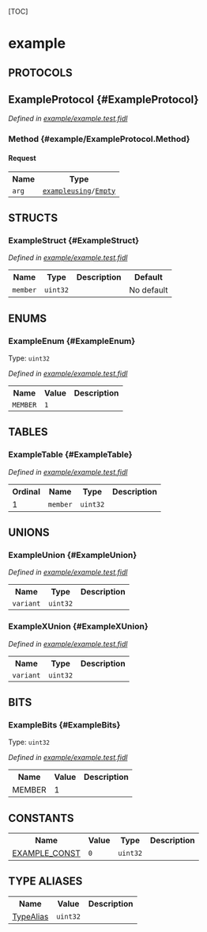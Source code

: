 [TOC]

# example


## **PROTOCOLS**

## ExampleProtocol {#ExampleProtocol}
*Defined in [example/example.test.fidl](https://fuchsia.googlesource.com/fuchsia/+/master/example.test.fidl#22)*


### Method {#example/ExampleProtocol.Method}


#### Request
<table>
    <tr><th>Name</th><th>Type</th></tr>
    <tr>
            <td><code>arg</code></td>
            <td>
                <code><a class='link' href='../exampleusing/'>exampleusing</a>/<a class='link' href='../exampleusing/#Empty'>Empty</a></code>
            </td>
        </tr></table>





## **STRUCTS**

### ExampleStruct {#ExampleStruct}
*Defined in [example/example.test.fidl](https://fuchsia.googlesource.com/fuchsia/+/master/example.test.fidl#28)*



<table>
    <tr><th>Name</th><th>Type</th><th>Description</th><th>Default</th></tr><tr>
            <td><code>member</code></td>
            <td>
                <code>uint32</code>
            </td>
            <td></td>
            <td>No default</td>
        </tr>
</table>



## **ENUMS**

### ExampleEnum {#ExampleEnum}
Type: <code>uint32</code>

*Defined in [example/example.test.fidl](https://fuchsia.googlesource.com/fuchsia/+/master/example.test.fidl#16)*



<table>
    <tr><th>Name</th><th>Value</th><th>Description</th></tr><tr>
            <td><code>MEMBER</code></td>
            <td><code>1</code></td>
            <td></td>
        </tr></table>



## **TABLES**

### ExampleTable {#ExampleTable}


*Defined in [example/example.test.fidl](https://fuchsia.googlesource.com/fuchsia/+/master/example.test.fidl#34)*



<table>
    <tr><th>Ordinal</th><th>Name</th><th>Type</th><th>Description</th></tr>
    <tr>
            <td>1</td>
            <td><code>member</code></td>
            <td>
                <code>uint32</code>
            </td>
            <td></td>
        </tr></table>



## **UNIONS**

### ExampleUnion {#ExampleUnion}
*Defined in [example/example.test.fidl](https://fuchsia.googlesource.com/fuchsia/+/master/example.test.fidl#43)*


<table>
    <tr><th>Name</th><th>Type</th><th>Description</th></tr><tr>
            <td><code>variant</code></td>
            <td>
                <code>uint32</code>
            </td>
            <td></td>
        </tr></table>

### ExampleXUnion {#ExampleXUnion}
*Defined in [example/example.test.fidl](https://fuchsia.googlesource.com/fuchsia/+/master/example.test.fidl#49)*


<table>
    <tr><th>Name</th><th>Type</th><th>Description</th></tr><tr>
            <td><code>variant</code></td>
            <td>
                <code>uint32</code>
            </td>
            <td></td>
        </tr></table>



## **BITS**

### ExampleBits {#ExampleBits}
Type: <code>uint32</code>

*Defined in [example/example.test.fidl](https://fuchsia.googlesource.com/fuchsia/+/master/example.test.fidl#7)*



<table>
    <tr><th>Name</th><th>Value</th><th>Description</th></tr><tr>
            <td>MEMBER</td>
            <td>1</td>
            <td></td>
        </tr></table>



## **CONSTANTS**

<table>
    <tr><th>Name</th><th>Value</th><th>Type</th><th>Description</th></tr><tr id="EXAMPLE_CONST">
            <td><a href="https://fuchsia.googlesource.com/fuchsia/+/master/example.test.fidl#13">EXAMPLE_CONST</a></td>
            <td>
                    <code>0</code>
                </td>
                <td><code>uint32</code></td>
            <td></td>
        </tr>
    
</table>



## **TYPE ALIASES**

<table>
    <tr><th>Name</th><th>Value</th><th>Description</th></tr><tr id="TypeAlias">
            <td><a href="https://fuchsia.googlesource.com/fuchsia/+/master/example.test.fidl#40">TypeAlias</a></td>
            <td>
                <code>uint32</code></td>
            <td></td>
        </tr></table>

